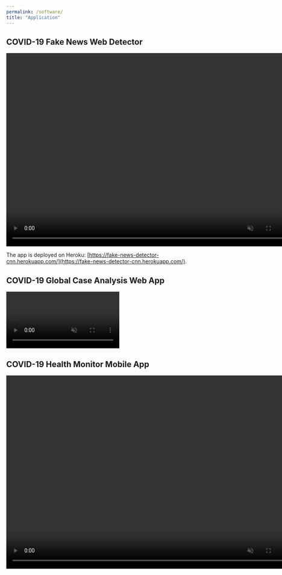 ```yaml
---
permalink: /software/
title: "Application"
---
```


## COVID-19 Fake News Web Detector 
<video muted autoplay controls width="768" height="512">
    <source src="/files/videos/fake-news-heroku.mp4" type="video/mp4">
</video>

The app is deployed on Heroku: [https://fake-news-detector-cnn.herokuapp.com/](https://fake-news-detector-cnn.herokuapp.com/). 

## COVID-19 Global Case Analysis Web App
<video muted autoplay controls >
    <source src="/files/videos/case-analysis-1.mp4" type="video/mp4">
</video>

## COVID-19 Health Monitor Mobile App
<video muted autoplay controls width="768" height="512">
    <source src="/files/videos/health-monitor.mp4" type="video/mp4">
</video>
